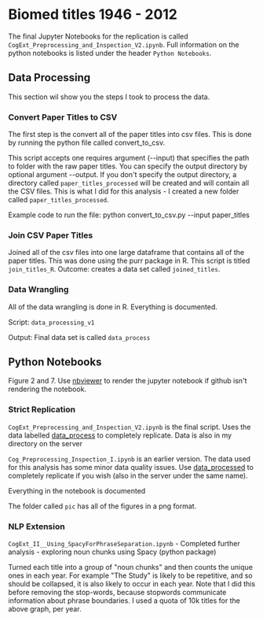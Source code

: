 # Biomed titles 1946 - 2012 

The final Jupyter Notebooks for the replication is called `CogExt_Preprocessing_and_Inspection_V2.ipynb`. Full information on the python notebooks is listed under the header `Python Notebooks`.

## Data Processing

This section wil show you the steps I took to process the data. 

### Convert Paper Titles to CSV
The first step is the convert all of the paper titles into csv files. This is done by running the python file called convert_to_csv.

This script accepts one requires argument (--input) that specifies the path to folder with the raw paper titles. You can specify the output directory by optional argument --output. If you don't specify the output directory, a directory called `paper_titles_processed` will be created and will contain all the CSV files. This is what I did for this analysis - I created a new folder called `paper_titles_processed`.

Example code to run the file: python convert_to_csv.py --input paper_titles 

### Join CSV Paper Titles

Joined all of the csv files into one large dataframe that contains all of the paper titles. This was done using the purr package in R. This script is titled `join_titles_R`. Outcome: creates a data set called `joined_titles`.

### Data Wrangling

All of the data wrangling is done in R. Everything is documented.

Script: `data_processing_v1`

Output: Final data set is called `data_process`

## Python Notebooks

Figure 2 and 7. Use [nbviewer](https://nbviewer.jupyter.org/) to render the jupyter notebook if github isn't rendering the notebook.

### Strict Replication

`CogExt_Preprocessing_and_Inspection_V2.ipynb` is the final script. Uses the data labelled [data_process](https://www.dropbox.com/s/csibdzi9dl6nmls/data_process.zip?dl=0) to completely replicate. Data is also in my directory on the server

`Cog_Preprocessing_Inspection_I.ipynb` is an earlier version. The data used for this analysis has some minor data quality issues. Use [data_processed](https://www.dropbox.com/s/t2p9emvgcqns9f3/data_processed.csv?dl=0) to completely replicate if you wish (also in the server under the same name).

Everything in the notebook is documented

The folder called `pic` has all of the figures in a png format.

### NLP Extension

`CogExt_II__Using_SpacyForPhraseSeparation.ipynb` - Completed further analysis - exploring noun chunks using Spacy (python package)

Turned each title into a group of "noun chunks" and then counts the unique ones in each year. For example "The Study" is likely to be repetitive, and so should be collapsed, it is also likely to occur in each year. Note that I did this before removing the stop-words, because stopwords communicate information about phrase boundaries. I used a quota of 10k titles for the above graph, per year.


